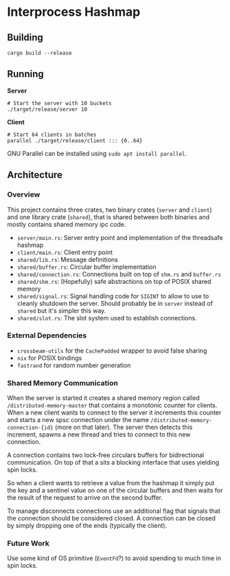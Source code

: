 # Interprocess Hashmap

## Building
```shell
cargo build --release
```

## Running

**Server**
```shell
# Start the server with 10 buckets
./target/release/server 10
```

**Client**
```shell
# Start 64 clients in batches
parallel ./target/release/client ::: {0..64}
```
GNU Parallel can be installed using `sudo apt install parallel`.

## Architecture

### Overview
This project contains three crates, two binary crates (`server` and `client`) and one library crate (`shared`),
that is shared between both binaries and mostly contains shared memory ipc code.

* `server/main.rs`: Server entry point and implementation of the threadsafe hashmap
* `client/main.rs`: Client entry point
* `shared/lib.rs`: Message definitions
* `shared/buffer.rs`: Circular buffer implementation
* `shared/connection.rs`: Connections built on top of `shm.rs` and `buffer.rs`
* `shared/shm.rs`: (Hopefully) safe abstractions on top of POSIX shared memory
* `shared/signal.rs`: Signal handling code for `SIGINT` to allow to use to cleanly shutdown the server. Should probably be in `server` instead of `shared` but it's simpler this way.
* `shared/slot.rs`: The slot system used to establish connections.   

### External Dependencies

* `crossbeam-utils` for the `CachePadded` wrapper to avoid false sharing
* `nix` for POSIX bindings
* `fastrand` for random number generation

### Shared Memory Communication

When the server is started it creates a shared memory region called `/distributed-memory-master`
that contains a monotonic counter for clients. When a new client wants to connect to the server it 
increments this counter and starts a new spsc connection under the name `/distributed-memory-connection-{id}` (more on that later).
The server then detects this increment, spawns a new thread and tries to connect to this new connection.

A connection contains two lock-free circulars buffers for bidirectional communication.
On top of that a sits a blocking interface that uses yielding spin locks.

So when a client wants to retrieve a value from the hashmap it simply put the key and a sentinel value on one
of the circular buffers and then waits for the result of the request to arrive on the second buffer.

To manage disconnects connections use an additional flag that signals that the connection should be considered closed.
A connection can be closed by simply dropping one of the ends (typically the client).

### Future Work

Use some kind of OS primitive (`EventFd`?) to avoid spending to much time in spin locks.


